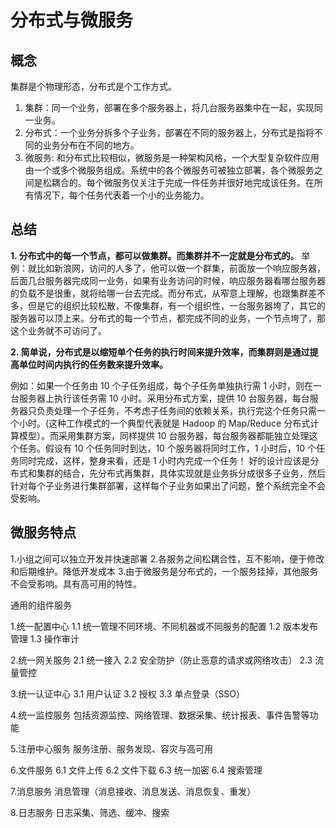 # 分布式与微服务

## 概念

集群是个物理形态，分布式是个工作方式。

1. 集群：同一个业务，部署在多个服务器上，将几台服务器集中在一起，实现同一业务。
2. 分布式：一个业务分拆多个子业务，部署在不同的服务器上，分布式是指将不同的业务分布在不同的地方。
3. 微服务: 和分布式比较相似，微服务是一种架构风格，一个大型复杂软件应用由一个或多个微服务组成。系统中的各个微服务可被独立部署，各个微服务之间是松耦合的。每个微服务仅关注于完成一件任务并很好地完成该任务。在所有情况下，每个任务代表着一个小的业务能力。

## 总结

**1. 分布式中的每一个节点，都可以做集群。而集群并不一定就是分布式的。**
  举例：就比如新浪网，访问的人多了，他可以做一个群集，前面放一个响应服务器，后面几台服务器完成同一业务，如果有业务访问的时候，响应服务器看哪台服务器的负载不是很重，就将给哪一台去完成。而分布式，从窄意上理解，也跟集群差不多，但是它的组织比较松散，不像集群，有一个组织性，一台服务器垮了，其它的服务器可以顶上来。分布式的每一个节点，都完成不同的业务，一个节点垮了，那这个业务就不可访问了。


**2. 简单说，分布式是以缩短单个任务的执行时间来提升效率，而集群则是通过提高单位时间内执行的任务数来提升效率。**

  例如：如果一个任务由 10 个子任务组成，每个子任务单独执行需 1 小时，则在一台服务器上执行该任务需 10 小时。采用分布式方案，提供 10 台服务器，每台服务器只负责处理一个子任务，不考虑子任务间的依赖关系，执行完这个任务只需一个小时。(这种工作模式的一个典型代表就是 Hadoop 的 Map/Reduce 分布式计算模型）。而采用集群方案，同样提供 10 台服务器，每台服务器都能独立处理这个任务。假设有 10 个任务同时到达，10 个服务器将同时工作，1 小时后，10 个任务同时完成，这样，整身来看，还是 1 小时内完成一个任务！
  好的设计应该是分布式和集群的结合，先分布式再集群，具体实现就是业务拆分成很多子业务，然后针对每个子业务进行集群部署，这样每个子业务如果出了问题，整个系统完全不会受影响。



## 微服务特点

1.小组之间可以独立开发并快速部署
2.各服务之间松耦合性，互不影响，便于修改和后期维护。降低开发成本
3.由于微服务是分布式的，一个服务挂掉，其他服务不会受影响。具有高可用的特性。


通用的组件服务

1.统一配置中心
	1.1 统一管理不同环境、不同机器或不同服务的配置
	1.2 版本发布管理
	1.3 操作审计
	
2.统一网关服务
	2.1 统一接入
	2.2 安全防护（防止恶意的请求或网络攻击）
	2.3 流量管控

3.统一认证中心
	3.1 用户认证
	3.2 授权
	3.3 单点登录（SSO）

4.统一监控服务
	包括资源监控、网络管理、数据采集、统计报表、事件告警等功能
	
5.注册中心服务
	服务注册、服务发现、容灾与高可用
	
6.文件服务
	6.1 文件上传
	6.2 文件下载
	6.3 统一加密
	6.4 搜索管理

7.消息服务
	消息管理（消息接收、消息发送、消息恢复、重发）

8.日志服务
	日志采集、筛选、缓冲、搜索